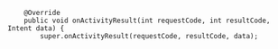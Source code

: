         @Override
        public void onActivityResult(int requestCode, int resultCode, Intent data) {
            super.onActivityResult(requestCode, resultCode, data);